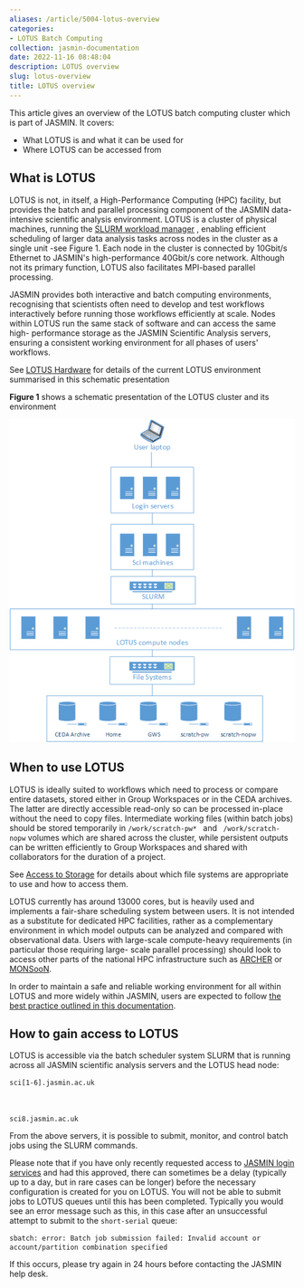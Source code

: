 ```yaml
---
aliases: /article/5004-lotus-overview
categories:
- LOTUS Batch Computing
collection: jasmin-documentation
date: 2022-11-16 08:48:04
description: LOTUS overview
slug: lotus-overview
title: LOTUS overview
---
```


This article gives an overview of the LOTUS batch computing cluster which is
part of JASMIN. It covers:

  * What LOTUS is and what it can be used for
  * Where LOTUS can be accessed from

## What is LOTUS

LOTUS is not, in itself, a High-Performance Computing (HPC) facility, but
provides the batch and parallel processing component of the JASMIN data-
intensive scientific analysis environment. LOTUS is a cluster of physical
machines, running the [SLURM workload manager](batch-scheduler-slurm-overview)
, enabling efficient scheduling of larger data analysis tasks across nodes in
the cluster as a single unit -see Figure 1. Each node in the cluster is
connected by 10Gbit/s Ethernet to JASMIN's high-performance 40Gbit/s core
network. Although not its primary function, LOTUS also facilitates MPI-based
parallel processing.

JASMIN provides both interactive and batch computing environments,
recognising  that scientists often need to develop and test workflows
interactively before running those workflows efficiently at scale. Nodes
within LOTUS run the same stack of software and can access the same high-
performance storage as the JASMIN Scientific Analysis servers, ensuring a
consistent working environment for all phases of users' workflows.

See [LOTUS Hardware](lotus-cluster-specification) for details of the current
LOTUS environment summarised in this schematic presentation

**Figure 1** shows a schematic presentation of the LOTUS cluster and its
environment

![](file-QPxolXD1Tu.png)

## When to use LOTUS

LOTUS is ideally suited to workflows which need to process or compare entire
datasets, stored either in Group Workspaces or in the CEDA archives. The
latter are directly accessible read-only so can be processed in-place without
the need to copy files. Intermediate working files (within batch jobs) should
be stored temporarily in `/work/scratch-pw* ` and ` /work/scratch-nopw`
volumes which are shared across the cluster, while persistent outputs can be
written efficiently to Group Workspaces and shared with collaborators for the
duration of a project.

See [Access to Storage](storage) for details about which file systems are
appropriate to use and how to access them.

LOTUS currently has around 13000 cores, but is heavily used and implements a
fair-share scheduling system between users. It is not intended as a substitute
for dedicated HPC facilities, rather as a complementary environment in which
model outputs can be analyzed and compared with observational data. Users with
large-scale compute-heavy requirements (in particular those requiring large-
scale parallel processing) should look to access other parts of the national
HPC infrastructure such as [ARCHER](http://www.archer.ac.uk/) or
[MONSooN](http://collab.metoffice.gov.uk/twiki/bin/view/Support/MONSooN).

In order to maintain a safe and reliable working environment for all within
LOTUS and more widely within JASMIN, users are expected to follow [the best
practice outlined in this documentation](jasmin-users-guide).

## How to gain access to LOTUS

LOTUS is accessible via the batch scheduler system SLURM that is running
across all JASMIN scientific analysis servers and the LOTUS head node:

    
    
    sci[1-6].jasmin.ac.uk
    
    
    
    sci8.jasmin.ac.uk
    

From the above servers, it is possible to submit, monitor, and control batch
jobs using the SLURM commands.

Please note that if you have only recently requested access to [JASMIN login
services](get-login-account) and had this approved, there can sometimes be a
delay (typically up to a day, but in rare cases can be longer) before the
necessary configuration is created for you on LOTUS. You will not be able to
submit jobs to LOTUS queues until this has been completed. Typically you would
see an error message such as this, in this case after an unsuccessful attempt
to submit to the `short-serial` queue:

    
    
    sbatch: error: Batch job submission failed: Invalid account or account/partition combination specified
    

If this occurs, please try again in 24 hours before contacting the JASMIN help
desk.


